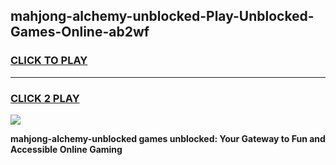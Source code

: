 
## mahjong-alchemy-unblocked-Play-Unblocked-Games-Online-ab2wf
<h3>
<a href="https://premium76.site?title=mahjong-alchemy-unblocked&ref=25A">CLICK TO PLAY</a></h3>
<hr>

<h3>
<a href="https://premium76.site?title=mahjong-alchemy-unblocked&ref=25A">CLICK 2 PLAY</a>
  
</h3>

<a href="https://premium76.site?title=mahjong-alchemy-unblocked&ref=25A"><img src="https://clearcache.store/games.png"></a>


**mahjong-alchemy-unblocked games unblocked: Your Gateway to Fun and Accessible Online Gaming**
